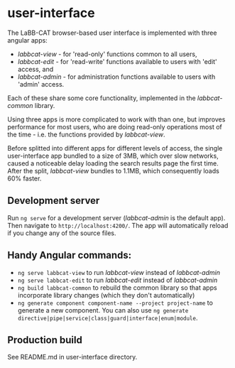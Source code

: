 # user-interface

The LaBB-CAT browser-based user interface is implemented with three angular apps:

- *labbcat-view* - for 'read-only' functions common to all users,
- *labbcat-edit* - for 'read-write' functions available to users with 'edit' access, and
- *labbcat-admin* - for administration functions available to users with 'admin' access.

Each of these share some core functionality, implemented in the *labbcat-common* library.

Using three apps is more complicated to work with than one, but improves performance for
most users, who are doing read-only operations most of the time - i.e. the functions
provided by *labbcat-view*.

Before splitted into different apps for different levels of access, the single
user-interface app bundled to a size of 3MB, which over slow networks, caused a noticeable
delay loading the search results page the first time. After the split, *labbcat-view*
bundles to 1.1MB, which consequently loads 60% faster.

## Development server

Run `ng serve` for a development server (*labbcat-admin* is the default app). Then
navigate to `http://localhost:4200/`. The app will automatically reload if you change any
of the source files. 

## Handy Angular commands:

- `ng serve labbcat-view` to run *labbcat-view* instead of *labbcat-admin*
- `ng serve labbcat-edit` to run *labbcat-edit* instead of *labbcat-admin*
- `ng build labbcat-common` to rebuild the common library so that apps incorporate library
   changes (which they don't automatically)
- `ng generate component component-name --project project-name` to generate a new 
   component. You can also use `ng generate directive|pipe|service|class|guard|interface|enum|module`. 

## Production build

See README.md in user-interface directory.
